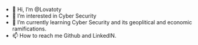 - 👋 Hi, I’m @Lovatoty
- 👀 I’m interested in Cyber Security
- 🌱 I’m currently learning Cyber Security and its geoplitical and economic ramifications.
- 📫 How to reach me Github and LinkedIN.

<!---
Lovatoty/Lovatoty is a ✨ special ✨ repository because its `README.md` (this file) appears on your GitHub profile.
You can click the Preview link to take a look at your changes.
--->
